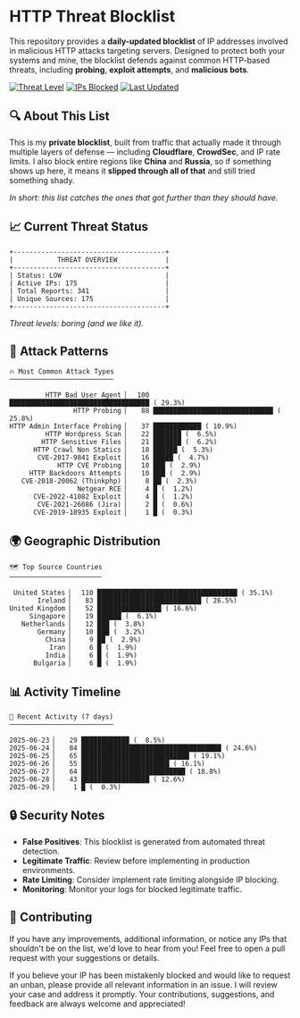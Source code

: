 # HTTP Threat Blocklist

This repository provides a **daily-updated blocklist** of IP addresses involved in malicious HTTP attacks targeting servers. Designed to protect both your systems and mine, the blocklist defends against common HTTP-based threats, including **probing**, **exploit attempts**, and **malicious bots**.

[![Threat Level](https://img.shields.io/badge/Threat%20Level-LOW-green)](.)
[![IPs Blocked](https://img.shields.io/badge/IPs%20Blocked-175-blue)](.)
[![Last Updated](https://img.shields.io/badge/Updated-2025--06--29-brightgreen)](.)

## 🔍 About This List

This is my **private blocklist**, built from traffic that actually made it through multiple layers of defense — including **Cloudflare**, **CrowdSec**, and IP rate limits. I also block entire regions like **China** and **Russia**, so if something shows up here, it means it **slipped through all of that** and still tried something shady.

*In short: this list catches the ones that got further than they should have.*

## 📈 Current Threat Status

```
+--------------------------------------+
|           THREAT OVERVIEW            |
+--------------------------------------+
| Status: LOW                          |
| Active IPs: 175                      |
| Total Reports: 341                   |
| Unique Sources: 175                  |
+--------------------------------------+
```

*Threat levels: boring (and we like it).*

## 🎯 Attack Patterns

```
🔥 Most Common Attack Types
──────────────────────────

         HTTP Bad User Agent ▏  100 ███████████████████████████████████ ( 29.3%)
                HTTP Probing ▏   88 ██████████████████████████████ ( 25.8%)
HTTP Admin Interface Probing ▏   37 ████████████ ( 10.9%)
         HTTP Wordpress Scan ▏   22 ███████ (  6.5%)
        HTTP Sensitive Files ▏   21 ███████ (  6.2%)
      HTTP Crawl Non Statics ▏   18 ██████ (  5.3%)
       CVE-2017-9841 Exploit ▏   16 █████ (  4.7%)
            HTTP CVE Probing ▏   10 ███ (  2.9%)
     HTTP Backdoors Attempts ▏   10 ███ (  2.9%)
   CVE-2018-20062 (Thinkphp) ▏    8 ██ (  2.3%)
                 Netgear RCE ▏    4 █ (  1.2%)
      CVE-2022-41082 Exploit ▏    4 █ (  1.2%)
       CVE-2021-26086 (Jira) ▏    2 █ (  0.6%)
      CVE-2019-18935 Exploit ▏    1 █ (  0.3%)
```

## 🌍 Geographic Distribution

```
🗺️ Top Source Countries
───────────────────────

 United States ▏  110 ███████████████████████████████████ ( 35.1%)
       Ireland ▏   83 ██████████████████████████ ( 26.5%)
United Kingdom ▏   52 ████████████████ ( 16.6%)
     Singapore ▏   19 ██████ (  6.1%)
   Netherlands ▏   12 ███ (  3.8%)
       Germany ▏   10 ███ (  3.2%)
         China ▏    9 ██ (  2.9%)
          Iran ▏    6 █ (  1.9%)
         India ▏    6 █ (  1.9%)
      Bulgaria ▏    6 █ (  1.9%)
```

## 📊 Activity Timeline

```
📅 Recent Activity (7 days)
──────────────────────────

2025-06-23 ▏   29 ████████████ (  8.5%)
2025-06-24 ▏   84 ███████████████████████████████████ ( 24.6%)
2025-06-25 ▏   65 ███████████████████████████ ( 19.1%)
2025-06-26 ▏   55 ██████████████████████ ( 16.1%)
2025-06-27 ▏   64 ██████████████████████████ ( 18.8%)
2025-06-28 ▏   43 █████████████████ ( 12.6%)
2025-06-29 ▏    1 █ (  0.3%)
```

## 🔒 Security Notes

- **False Positives**: This blocklist is generated from automated threat detection.
- **Legitimate Traffic**: Review before implementing in production environments.
- **Rate Limiting**: Consider implement rate limiting alongside IP blocking.
- **Monitoring**: Monitor your logs for blocked legitimate traffic.

## 🤝 Contributing

If you have any improvements, additional information, or notice any IPs that shouldn't be on the list, we'd love to hear from you! Feel free to open a pull request with your suggestions or details.

If you believe your IP has been mistakenly blocked and would like to request an unban, please provide all relevant information in an issue. I will review your case and address it promptly. Your contributions, suggestions, and feedback are always welcome and appreciated!